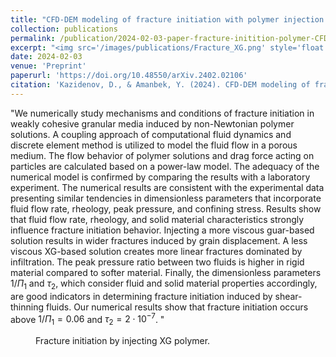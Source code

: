 ```yaml
---
title: "CFD-DEM modeling of fracture initiation with polymer injection in granular media"
collection: publications
permalink: /publication/2024-02-03-paper-fracture-initition-polymer-CFDDEM
excerpt: "<img src='/images/publications/Fracture_XG.png' style='float:left;width:360px;height:120px;'>"
date: 2024-02-03
venue: 'Preprint'
paperurl: 'https://doi.org/10.48550/arXiv.2402.02106'
citation: 'Kazidenov, D., & Amanbek, Y. (2024). CFD-DEM modeling of fracture initiation with polymer injection in granular media. arXiv preprint arXiv:2402.02106.'
---
```


"We numerically study mechanisms and conditions of fracture initiation in weakly cohesive granular media induced by non-Newtonian polymer solutions. A coupling approach of computational fluid dynamics and discrete element 
method is utilized to model the fluid flow in a porous medium. The flow behavior of polymer solutions and drag force acting on particles are calculated based on a power-law model. The adequacy of the numerical model is 
confirmed by comparing the results with a laboratory experiment. The numerical results are consistent with the experimental data presenting similar tendencies in dimensionless parameters that incorporate fluid flow rate, 
rheology, peak pressure, and confining stress. Results show that fluid flow rate, rheology, and solid material characteristics strongly influence fracture initiation behavior. Injecting a more viscous guar-based solution 
results in wider fractures induced by grain displacement. A less viscous XG-based solution creates more linear fractures dominated by infiltration. The peak pressure ratio between two fluids is higher in rigid material 
compared to softer material. Finally, the dimensionless parameters $1/\Pi_1$ and $\tau_2$, which consider fluid and solid material properties accordingly, are good indicators in determining fracture initiation induced by 
shear-thinning fluids. Our numerical results show that fracture initiation occurs above $1/\Pi_1 = 0.06$ and $\tau_2 = 2\cdot 10^{-7}$. "
 
 
 <figure>
  <p align="center">
  <div class="image_resize">
  <img src="/images/animations/XG_fracture_simulation_small.gif"  alt="">
  <figcaption> Fracture initiation by injecting XG polymer.</figcaption>
  </div>
  </p>
</figure>


